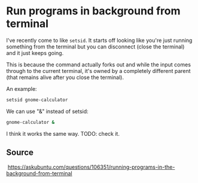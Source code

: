 # Run programs in background from terminal

I've recently come to like `setsid`. It starts off looking like you're just running something from the terminal but you can disconnect (close the terminal) and it just keeps going.

This is because the command actually forks out and while the input comes through to the current terminal, it's owned by a completely different parent (that remains alive after you close the terminal).

An example:

```bash
setsid gnome-calculator
```

We can use "&" instead of setsid:

```Bash
gnome-calculator &
```

I think it works the same way. TODO: check it.

## Source

​	https://askubuntu.com/questions/106351/running-programs-in-the-background-from-terminal